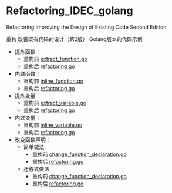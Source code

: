 # Refactoring_IDEC_golang

Refactoring Improving the Design of Existing Code Second Edition

重构 改善既有代码的设计（第2版） Golang版本的代码示例

- 提炼函数：
  - 重构前 [extract_function.go](https://github.com/dgqypl/Refactoring_IDEC_golang/blob/main/extract/function/extract_function.go)
  - 重构后 [refactoring.go](https://github.com/dgqypl/Refactoring_IDEC_golang/blob/main/extract/function/refactoring/refactoring.go)
- 内联函数：
  - 重构前 [inline_function.go](https://github.com/dgqypl/Refactoring_IDEC_golang/blob/main/inline/function/inline_function.go)
  - 重构后 [refactoring.go](https://github.com/dgqypl/Refactoring_IDEC_golang/blob/main/inline/function/refactoring/refactoring.go)
- 提炼变量：
  - 重构前 [extract_variable.go](https://github.com/dgqypl/Refactoring_IDEC_golang/blob/main/extract/variable/extract_variable.go)
  - 重构后 [refactoring.go](https://github.com/dgqypl/Refactoring_IDEC_golang/blob/main/extract/variable/refactoring/refactoring.go)
- 内联变量：
  - 重构前 [inline_variable.go](https://github.com/dgqypl/Refactoring_IDEC_golang/blob/main/inline/variable/inline_variable.go)
  - 重构后 [refactoring.go](https://github.com/dgqypl/Refactoring_IDEC_golang/blob/main/inline/variable/refactoring/refactoring.go)
- 改变函数声明：
  - 简单做法
    - 重构前 [change_function_declaration.go](https://github.com/dgqypl/Refactoring_IDEC_golang/blob/main/change/function/declaration/simple/change_function_declaration.go)
    - 重构后 [refactoring.go](https://github.com/dgqypl/Refactoring_IDEC_golang/blob/main/change/function/declaration/simple/refactoring/refactoring.go)
  - 迁移式做法
    - 重构前 [change_function_declaration.go](https://github.com/dgqypl/Refactoring_IDEC_golang/blob/main/change/function/declaration/migration/change_function_declaration.go)
    - 重构后 [refactoring.go](https://github.com/dgqypl/Refactoring_IDEC_golang/blob/main/change/function/declaration/migration/refactoring/refactoring.go)